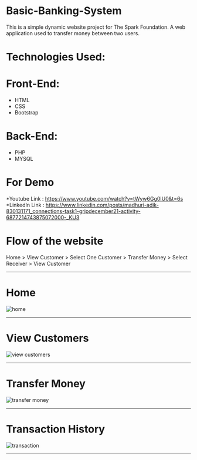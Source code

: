 # Basic-Banking-System
This is a simple dynamic website project for  The Spark Foundation. A web application used to transfer money between two users.
# Technologies Used:
# Front-End:
* HTML
* CSS
* Bootstrap
# Back-End:
* PHP
* MYSQL
# For Demo
*Youtube Link : https://www.youtube.com/watch?v=tWyw6Gg0IU0&t=6s
*LinkedIn Link : https://www.linkedin.com/posts/madhuri-adik-830131171_connections-task1-gripdecember21-activity-6877214743875072000-_KU3
# Flow of the website
Home > View Customer > Select One Customer > Transfer Money > Select Receiver > View Customer
************************************************************************************************************************
# Home
![home](https://user-images.githubusercontent.com/21354713/145665844-2dccc65c-d129-44a5-8d17-e92ab4982466.png)
*************************************************************************************************************************
# View Customers
![view customers](https://user-images.githubusercontent.com/21354713/145665879-4b8bec63-6e4e-4add-8f09-039a409b89eb.png)
**************************************************************************************************************************
# Transfer Money
![transfer money](https://user-images.githubusercontent.com/21354713/145665917-8888e347-95eb-492e-9e15-33d6ef076967.png)
***************************************************************************************************************************
# Transaction History
![transaction](https://user-images.githubusercontent.com/21354713/145665927-4296e481-9bf1-481f-b0d1-7872f76de120.png)
***************************************************************************************************************************
